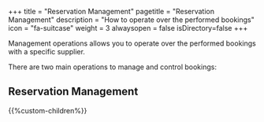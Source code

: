 +++
title = "Reservation Management"
pagetitle = "Reservation Management"
description = "How to operate over the performed bookings"
icon = "fa-suitcase"
weight = 3
alwaysopen = false
isDirectory=false
+++

Management operations allows you to operate over the performed bookings with a specific supplier.

There are two main operations to manage and control bookings:

## Reservation Management
{{%custom-children%}}